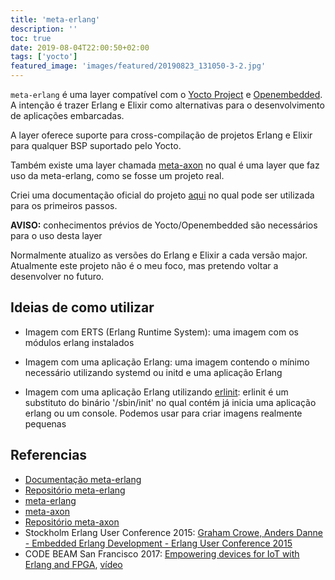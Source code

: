 ```yaml
---
title: 'meta-erlang'
description: ''
toc: true
date: 2019-08-04T22:00:50+02:00
tags: ['yocto']
featured_image: 'images/featured/20190823_131050-3-2.jpg'
---
```


`meta-erlang` é uma layer compatível com o
[Yocto Project](https://www.yoctoproject.org/) e
[Openembedded](https://www.openembedded.org/wiki/Main_Page). A intenção é trazer
Erlang e Elixir como alternativas para o desenvolvimento de aplicações
embarcadas.

A layer oferece suporte para cross-compilação de projetos Erlang e Elixir para
qualquer BSP suportado pelo Yocto.

Também existe uma layer chamada
[meta-axon](https://layers.openembedded.org/layerindex/branch/master/layer/meta-axon/)
no qual é uma layer que faz uso da meta-erlang, como se fosse um projeto real.

Criei uma documentação oficial do projeto
[aqui](http://joaohf.github.io/meta-erlang/#/) no qual pode ser utilizada para
os primeiros passos.

**AVISO:** conhecimentos prévios de Yocto/Openembedded são necessários para o
uso desta layer

Normalmente atualizo as versões do Erlang e Elixir a cada versão major.
Atualmente este projeto não é o meu foco, mas pretendo voltar a desenvolver no
futuro.

## Ideias de como utilizar

- Imagem com ERTS (Erlang Runtime System): uma imagem com os módulos erlang
  instalados

- Imagem com uma aplicação Erlang: uma imagem contendo o mínimo necessário
  utilizando systemd ou initd e uma aplicação Erlang
- Imagem com uma aplicação Erlang utilizando
  [erlinit](https://layers.openembedded.org/layerindex/recipe/36701/): erlinit é
  um substituto do binário '/sbin/init' no qual contém já inicia uma aplicação
  erlang ou um console. Podemos usar para criar imagens realmente pequenas

## Referencias

- [Documentação meta-erlang](http://joaohf.github.io/meta-erlang/#/)
- [Repositório meta-erlang](https://github.com/joaohf/meta-erlang)
- [meta-erlang](https://layers.openembedded.org/layerindex/branch/master/layer/meta-erlang/)
- [meta-axon](https://layers.openembedded.org/layerindex/branch/master/layer/meta-axon/)
- [Repositório meta-axon](https://github.com/joaohf/meta-axon)
- Stockholm Erlang User Conference 2015:
  [Graham Crowe, Anders Danne - Embedded Erlang Development - Erlang User Conference 2015](https://youtu.be/REZ93dZZ5uA?t=1678)
- CODE BEAM San Francisco 2017:
  [Empowering devices for IoT with Erlang and FPGA](https://www.erlangelixir.com//irina-guberman.html),
  [vídeo](https://youtu.be/Peg7E-nTrOY?t=1940)
